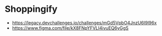 # Shoppingify

- https://legacy.devchallenges.io/challenges/mGd5VpbO4JnzU6I9l96x
- https://www.figma.com/file/kX8FNpYFVLI4ivuEQ6yGgS
